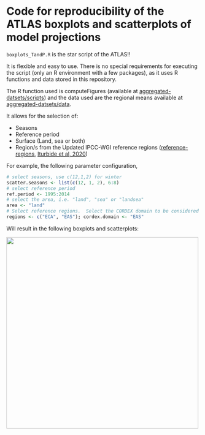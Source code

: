 # Code for reproducibility of the ATLAS boxplots and scatterplots of model projections

`boxplots_TandP.R` is the star script of the ATLAS!!

It is flexible and easy to use. There is no special requirements for executing the script (only an R environment with a few packages), as it uses R functions and data stored in this repository. 

The R function used is computeFigures (available at [aggregated-datsets/scripts](https://github.com/SantanderMetGroup/ATLAS/tree/devel/aggregated-datasets/scripts)) and the data used are the regional means available at [aggregated-datsets/data](https://github.com/SantanderMetGroup/ATLAS/tree/devel/aggregated-datasets/data).

It allows for the selection of:

* Seasons
* Reference period
* Surface (Land, sea or both)
* Region/s from the Updated IPCC-WGI reference regions ([reference-regions](https://github.com/SantanderMetGroup/ATLAS/tree/devel/reference-regions), [Iturbide et al, 2020](https://essd.copernicus.org/articles/12/2959/2020/))

For example, the following parameter configuration,

```r
# select seasons, use c(12,1,2) for winter
scatter.seasons <- list(c(12, 1, 2), 6:8)
# select reference period
ref.period <- 1995:2014
# select the area, i.e. "land", "sea" or "landsea"
area <- "land"
# Select reference regions.  Select the CORDEX domain to be considered
regions <- c("ECA", "EAS"); cordex.domain <- "EAS"
```

Will result in the following boxplots and scatterplots:


<img src="../man/SEA_land_baseperiod_1995-2014_ATvsAP.png" align="left" alt="" width="500" />


